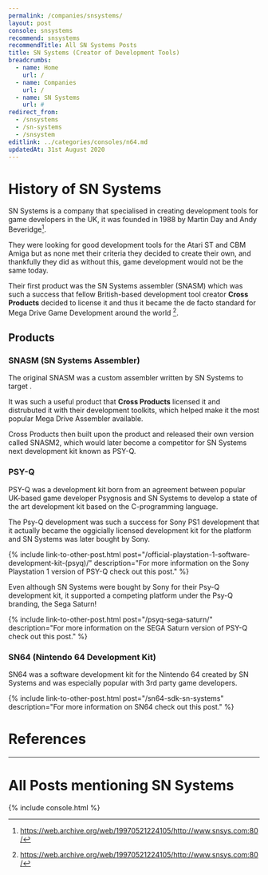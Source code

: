 ```yaml
---
permalink: /companies/snsystems/
layout: post
console: snsystems
recommend: snsystems
recommendTitle: All SN Systems Posts
title: SN Systems (Creator of Development Tools)
breadcrumbs:
  - name: Home
    url: /
  - name: Companies
    url: /
  - name: SN Systems
    url: #
redirect_from:
  - /snsystems
  - /sn-systems
  - /snsystem
editlink: ../categories/consoles/n64.md
updatedAt: 31st August 2020
---
```


# History of SN Systems
SN Systems is a company that specialised in creating development tools for game developers in the UK, it was founded in 1988 by Martin Day and Andy Beveridge[^1].

They were looking for good development tools for the Atari ST and CBM Amiga but as none met their criteria they decided to create their own, and thankfully they did as without this, game development would not be the same today.

Their first product was the SN Systems assembler (SNASM) which was such a success that fellow British-based development tool creator **Cross Products** decided to license it and thus it became the de facto standard for Mega Drive Game Development around the world [^1].

## Products

### SNASM (SN Systems Assembler)
The original SNASM was a custom assembler written by SN Systems to target . 

It was such a useful product that **Cross Products** licensed it and distrubuted it with their development toolkits, which helped make it the most popular Mega Drive Assembler available.

Cross Products then built upon the product and released their own version called SNASM2, which would later become a competitor for SN Systems next development kit known as PSY-Q.

### PSY-Q
PSY-Q was a development kit born from an agreement between popular UK-based game developer Psygnosis and SN Systems to develop a state of the art development kit based on the C-programming language.

The Psy-Q development was such a success for Sony PS1 development that it actually became the oggicially licensed development kit for the platform and SN Systems was later bought by Sony.

{% include link-to-other-post.html post="/official-playstation-1-software-development-kit-(psyq)/" description="For more information on the Sony Playstation 1 version of PSY-Q check out this post." %}

Even although SN Systems were bought by Sony for their Psy-Q development kit, it supported a competing platform under the Psy-Q branding, the Sega Saturn!

{% include link-to-other-post.html post="/psyq-sega-saturn/" description="For more information on the SEGA Saturn version of PSY-Q check out this post." %}

### SN64 (Nintendo 64 Development Kit)
SN64 was a software development kit for the Nintendo 64 created by SN Systems and was especially popular with 3rd party game developers.

{% include link-to-other-post.html post="/sn64-sdk-sn-systems" description="For more information on SN64 check out this post." %}

# References
[^1]: https://web.archive.org/web/19970521224105/http://www.snsys.com:80/

---
# All Posts mentioning SN Systems
<div>

{% include console.html %}
</div>
